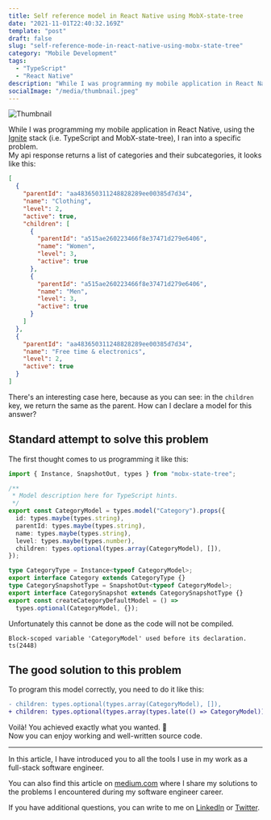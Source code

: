 ```yaml
---
title: Self reference model in React Native using MobX-state-tree
date: "2021-11-01T22:40:32.169Z"
template: "post"
draft: false
slug: "self-reference-mode-in-react-native-using-mobx-state-tree"
category: "Mobile Development"
tags:
  - "TypeScript"
  - "React Native"
description: "While I was programming my mobile application in React Native, using the Ignite stack (i.e. TypeScript and MobX-state-tree), I ran into a specific problem. My api response returns a list of categories and their subcategories, it looks like this..."
socialImage: "/media/thumbnail.jpeg"
---
```


![Thumbnail](/media/thumbnail.jpeg)

While I was programming my mobile application in React Native, using the [Ignite](https://github.com/infinitered/ignite) stack (i.e. TypeScript and MobX-state-tree), I ran into a specific problem.\
My api response returns a list of categories and their subcategories, it looks like this:

```json
[
  {
    "parentId": "aa483650311248828289ee00385d7d34",
    "name": "Clothing",
    "level": 2,
    "active": true,
    "children": [
      {
        "parentId": "a515ae260223466f8e37471d279e6406",
        "name": "Women",
        "level": 3,
        "active": true
      },
      {
        "parentId": "a515ae260223466f8e37471d279e6406",
        "name": "Men",
        "level": 3,
        "active": true
      }
    ]
  },
  {
    "parentId": "aa483650311248828289ee00385d7d34",
    "name": "Free time & electronics",
    "level": 2,
    "active": true
  }
]
```

There's an interesting case here, because as you can see: in the `children` key, we return the same as the parent. How can I declare a model for this answer?

## Standard attempt to solve this problem

The first thought comes to us programming it like this:

```typescript
import { Instance, SnapshotOut, types } from "mobx-state-tree";

/**
 * Model description here for TypeScript hints.
 */
export const CategoryModel = types.model("Category").props({
  id: types.maybe(types.string),
  parentId: types.maybe(types.string),
  name: types.maybe(types.string),
  level: types.maybe(types.number),
  children: types.optional(types.array(CategoryModel), []),
});

type CategoryType = Instance<typeof CategoryModel>;
export interface Category extends CategoryType {}
type CategorySnapshotType = SnapshotOut<typeof CategoryModel>;
export interface CategorySnapshot extends CategorySnapshotType {}
export const createCategoryDefaultModel = () =>
  types.optional(CategoryModel, {});
```

Unfortunately this cannot be done as the code will not be compiled.

```
Block-scoped variable 'CategoryModel' used before its declaration. ts(2448)
```

## The good solution to this problem

To program this model correctly, you need to do it like this:

```diff
- children: types.optional(types.array(CategoryModel), []),
+ children: types.optional(types.array(types.late(() => CategoryModel)), []),
```

Voilà! You achieved exactly what you wanted. 🙌\
Now you can enjoy working and well-written source code.

---

In this article, I have introduced you to all the tools I use in my work as a full-stack software engineer.

You can also find this article on [medium.com](https://medium.com/@pietrzakadrian) where I share my solutions to the problems I encountered during my software engineer career.

If you have additional questions, you can write to me on [LinkedIn](https://www.linkedin.com/in/pietrzakadrian/) or [Twitter](https://twitter.com/pietrzakadrian/).

